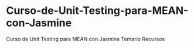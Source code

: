 # Curso-de-Unit-Testing-para-MEAN-con-Jasmine
Curso de Unit Testing para MEAN con Jasmine  Temario Recursos
